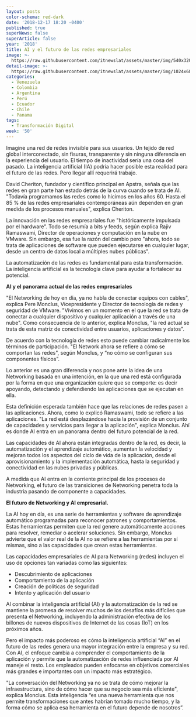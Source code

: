 ```yaml
---
layout: posts
color-schema: red-dark
date: '2018-12-17 18:20 -0400'
published: true
superNews: false
superArticle: false
year: '2018'
title: AI y el futuro de las redes empresariales
image: >-
  https://raw.githubusercontent.com/itnewslat/assets/master/img/540x320/Ejecutivos-Transformacion-p.jpg
detail-image: >-
  https://raw.githubusercontent.com/itnewslat/assets/master/img/1024x680/Ejecutivos-Transformacion-g.jpg
categories:
  - Venezuela
  - Colombia
  - Argentina
  - Perú
  - Ecuador
  - Chile
  - Panama
tags:
  - Transformación Digital
week: '50'
---
```

Imagine una red de redes invisible para sus usuarios. Un tejido de red global interconectado, sin fisuras, transparente y sin ninguna diferencia en la experiencia del usuario. El tiempo de inactividad sería una cosa del pasado. La inteligencia artificial (IA) podría hacer posible esta realidad para el futuro de las redes. Pero llegar allí requerirá trabajo.

David Cheriton, fundador y científico principal en Apstra, señala que las redes en gran parte han estado detrás de la curva cuando se trata de AI. "Todavía programamos las redes como lo hicimos en los años 60. Hasta el 85 % de las redes empresariales contemporáneas aún dependen en gran medida de los procesos manuales", explica Cheriton.

La innovación en las redes empresariales fue "históricamente impulsada por el hardware”. Todo se resumía a bits y feeds, según explica Rajiv Ramaswami, Director de operaciones y computación en la nube en VMware. Sin embargo, esa fue la razón del cambio pero "ahora, todo se trata de aplicaciones de software que pueden ejecutarse en cualquier lugar, desde un centro de datos local a múltiples nubes públicas".

La automatización de las redes es fundamental para esta transformación. La inteligencia artificial es la tecnología clave para ayudar a fortalecer su potencial.

**AI y el panorama actual de las redes empresariales**

"El Networking de hoy en día, ya no habla de conectar equipos con cables", explica Pere Monclus, Vicepresidente y Director de tecnología de redes y seguridad de VMware. "Vivimos en un momento en el que la red se trata de conectar a cualquier dispositivo y cualquier aplicación a través de una nube". Como consecuencia de lo anterior, explica Monclus, "la red actual se trata de esta matriz de conectividad entre usuarios, aplicaciones y datos".

De acuerdo con la tecnología de redes esto puede cambiar radicalmente los términos de participación. "El Network ahora se refiere a cómo se comportan las redes", según Monclus, y “no cómo se configuran sus componentes físicos”.

Lo anterior es una gran diferencia y nos pone ante la idea de una Networking basada en una intención, en la que una red está configurada por la forma en que una organización quiere que se comporte: es decir apoyando, detectando y defendiendo las aplicaciones que se ejecutan en ella.

Esta definición esperada también hace que las relaciones de redes pasen a las aplicaciones. Ahora, como lo explicó Ramaswami, todo se refiere a las aplicaciones. "La red está desplazándose hacia la provisión de un conjunto de capacidades y servicios para llegar a la aplicación", explica Monclus. Ahí es donde AI entra en un panorama dentro del futuro potencial de la red.

Las capacidades de AI ahora están integradas dentro de la red, es decir, la automatización y el aprendizaje automático, aumentan la velocidad y mejoran todos los aspectos del ciclo de vida de la aplicación, desde el aprovisionamiento y la implementación automática, hasta la seguridad y conectividad en las nubes privadas y públicas.

A medida que AI entra en la corriente principal de los procesos de Networking, el futuro de las transiciones de Networking penetra toda la industria pasando de componente a capacidades. 

**El futuro de Networking y AI empresarial.**

La AI hoy en día, es una serie de herramientas y software de aprendizaje automático programadas para reconocer patrones y comportamientos. Estas herramientas permiten que la red genere automáticamente acciones para resolver, remediar o acelerar soluciones. Sin embargo, Monclus advierte que el valor real de la AI no se refiere a las herramientas por sí mismas, sino a las capacidades que crean estas herramientas.

Las capacidades empresariales de AI para Networking (redes) incluyen el uso de opciones tan variadas como las siguientes:

- Descubrimiento de aplicaciones
- Comportamiento de la aplicación
- Creación de políticas de seguridad
- Intento y aplicación del usuario

Al combinar la inteligencia artificial (AI) y la automatización de la red se mantiene la promesa de resolver muchos de los desafíos más difíciles que presenta el Networking, incluyendo la administración efectiva de los billones de nuevos dispositivos de Internet de las cosas (IoT) en los próximos años.

Pero el impacto más poderoso es cómo la inteligencia artificial “AI” en el futuro de las redes genera una mayor integración entre la empresa y su red. Con AI, el enfoque cambia a comprender el comportamiento de la aplicación y permite que la automatización de redes influenciada por AI maneje el resto. Los empleados pueden enfocarse en objetivos comerciales más grandes e importantes con un impacto más estratégico.

"La conversación del Networking ya no se trata de cómo mejorar la infraestructura, sino de cómo hacer que su negocio sea más eficiente", explica Monclus. Esta inteligencia “es una nueva herramienta que nos permite transformaciones que antes habrían tomado mucho tiempo, y la forma cómo se aplica esa herramienta en el futuro depende de nosotros”.
